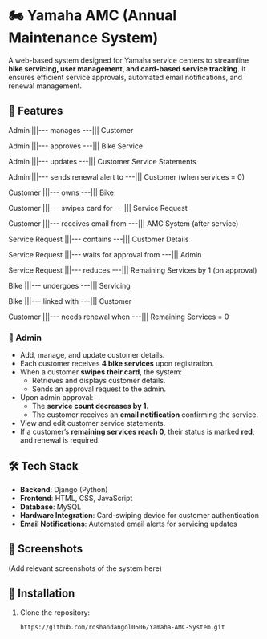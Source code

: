 # 🏍️ Yamaha AMC (Annual Maintenance System)

A web-based system designed for Yamaha service centers to streamline **bike servicing, user management, and card-based service tracking**. It ensures efficient service approvals, automated email notifications, and renewal management.  

## 🚀 Features  

Admin |||--- manages ---||| Customer

Admin |||--- approves ---||| Bike Service

Admin |||--- updates ---||| Customer Service Statements

Admin |||--- sends renewal alert to ---||| Customer (when services = 0)

Customer |||--- owns ---||| Bike

Customer |||--- swipes card for ---||| Service Request

Customer |||--- receives email from ---||| AMC System (after service)

Service Request |||--- contains ---||| Customer Details

Service Request |||--- waits for approval from ---||| Admin

Service Request |||--- reduces ---||| Remaining Services by 1 (on approval)

Bike |||--- undergoes ---||| Servicing

Bike |||--- linked with ---||| Customer

Customer |||--- needs renewal when ---||| Remaining Services = 0


### 👤 Admin  
- Add, manage, and update customer details.  
- Each customer receives **4 bike services** upon registration.  
- When a customer **swipes their card**, the system:  
  - Retrieves and displays customer details.  
  - Sends an approval request to the admin.  
- Upon admin approval:  
  - The **service count decreases by 1**.  
  - The customer receives an **email notification** confirming the service.  
- View and edit customer service statements.  
- If a customer’s **remaining services reach 0**, their status is marked **red**, and renewal is required.  

## 🛠️ Tech Stack  
- **Backend**: Django (Python)  
- **Frontend**: HTML, CSS, JavaScript  
- **Database**: MySQL  
- **Hardware Integration**: Card-swiping device for customer authentication  
- **Email Notifications**: Automated email alerts for servicing updates  

## 📸 Screenshots  
(Add relevant screenshots of the system here)  

## 🔧 Installation  

1. Clone the repository:  
   ```sh
   https://github.com/roshandangol0506/Yamaha-AMC-System.git
